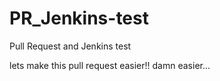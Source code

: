 # PR_Jenkins-test
Pull Request and Jenkins test

lets make this pull request easier!! damn easier...
